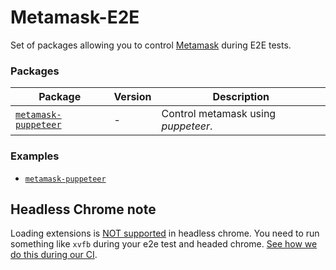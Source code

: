 # Metamask-E2E

Set of packages allowing you to control [Metamask](https://github.com/MetaMask/metamask-extension) during E2E tests.

### Packages

| Package                                              | Version | Description                         |
| ---------------------------------------------------- | ------- | ----------------------------------- |
| [`metamask-puppeteer`](/packages/metamask-puppeteer) | -       | Control metamask using _puppeteer_. |

### Examples

- [`metamask-puppeteer`](/packages/metamask-puppeteer-example)

## Headless Chrome note

Loading extensions is [NOT supported](https://github.com/GoogleChrome/puppeteer/issues/659) in headless chrome. You need
to run something like `xvfb` during your e2e test and headed chrome.
[See how we do this during our CI](.circleci/config.yml).
